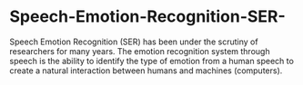 # Speech-Emotion-Recognition-SER-
Speech Emotion Recognition (SER) has been under the scrutiny of researchers for many years. The emotion recognition system through speech is the ability to identify the type of emotion from a human speech to create a natural interaction between humans and machines (computers).
